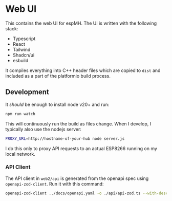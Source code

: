 # Web UI

This contains the web UI for espMH. The UI is written with the following stack:

* Typescript
* React
* Tailwind
* Shadcn/ui
* esbuild

It compiles everything into C++ header files which are copied to `dist` and included as a part of the platformio build process.

## Development

It _should_ be enough to install node v20+ and run:

```bash
npm run watch
```

This will continuously run the build as files change. When I develop, I typically also use the nodejs server:

```bash
PROXY_URL=http://hostname-of-your-hub node server.js
```

I do this only to proxy API requests to an actual ESP8266 running on my local network.

### API Client

The API client in `web2/api` is generated from the openapi spec using `openapi-zod-client`. Run it with this command:

```bash
openapi-zod-client ../docs/openapi.yaml -o ./api/api-zod.ts --with-description
```